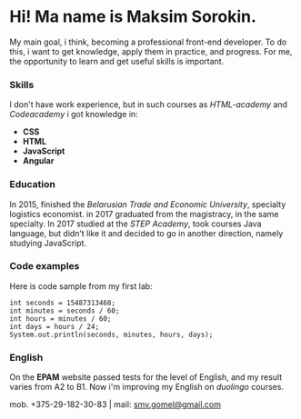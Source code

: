 # Hi! Ma name is Maksim Sorokin.
My main goal, i think, becoming a professional front-end developer. 
To do this, i want to get knowledge, apply them in practice, and progress. 
For me, the opportunity to learn and get useful skills is important.

### Skills

I don't have work experience, but in such courses as *HTML-academy* and *Codeacademy* i got knowledge in: 
 - **CSS** 
 - **HTML** 
- **JavaScript**
 - **Angular** 


### Education

In 2015, finished the *Belarusian Trade and Economic University*, specialty logistics economist. 
in 2017 graduated from the magistracy, in the same specialty.
In 2017 studied at the *STEP Academy*, took courses Java language, but didn’t like it and decided to go in another direction, namely studying JavaScript. 

### Code examples

Here is code sample from my first lab:
```
int seconds = 15487313468;
int minutes = seconds / 60;
int hours = minutes / 60;
int days = hours / 24;
System.out.println(seconds, minutes, hours, days);
```

### English

On the **EPAM** website passed tests for the level of English, and my result varies from A2 to B1.
Now i'm improving my English on *duolingo* courses.

mob. +375-29-182-30-83 | mail: smv.gomel@gmail.com